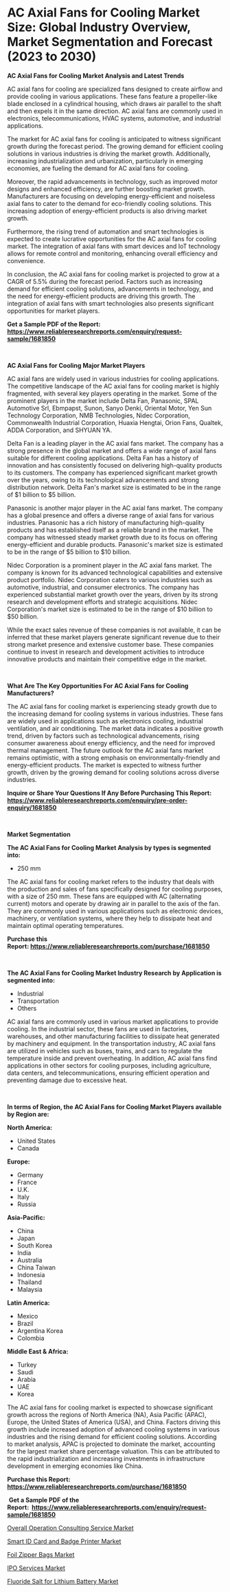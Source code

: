 <p><h1>AC Axial Fans for Cooling Market Size: Global Industry Overview, Market Segmentation and Forecast (2023 to 2030)</h1></p><p><strong>AC Axial Fans for Cooling Market Analysis and Latest Trends</strong></p>
<p><p>AC axial fans for cooling are specialized fans designed to create airflow and provide cooling in various applications. These fans feature a propeller-like blade enclosed in a cylindrical housing, which draws air parallel to the shaft and then expels it in the same direction. AC axial fans are commonly used in electronics, telecommunications, HVAC systems, automotive, and industrial applications.</p><p>The market for AC axial fans for cooling is anticipated to witness significant growth during the forecast period. The growing demand for efficient cooling solutions in various industries is driving the market growth. Additionally, increasing industrialization and urbanization, particularly in emerging economies, are fueling the demand for AC axial fans for cooling.</p><p>Moreover, the rapid advancements in technology, such as improved motor designs and enhanced efficiency, are further boosting market growth. Manufacturers are focusing on developing energy-efficient and noiseless axial fans to cater to the demand for eco-friendly cooling solutions. This increasing adoption of energy-efficient products is also driving market growth.</p><p>Furthermore, the rising trend of automation and smart technologies is expected to create lucrative opportunities for the AC axial fans for cooling market. The integration of axial fans with smart devices and IoT technology allows for remote control and monitoring, enhancing overall efficiency and convenience.</p><p>In conclusion, the AC axial fans for cooling market is projected to grow at a CAGR of 5.5% during the forecast period. Factors such as increasing demand for efficient cooling solutions, advancements in technology, and the need for energy-efficient products are driving this growth. The integration of axial fans with smart technologies also presents significant opportunities for market players.</p></p>
<p><strong>Get a Sample PDF of the Report:&nbsp; <a href="https://www.reliableresearchreports.com/enquiry/request-sample/1681850">https://www.reliableresearchreports.com/enquiry/request-sample/1681850</a></strong></p>
<p>&nbsp;</p>
<p><strong>AC Axial Fans for Cooling Major Market Players</strong></p>
<p><p>AC axial fans are widely used in various industries for cooling applications. The competitive landscape of the AC axial fans for cooling market is highly fragmented, with several key players operating in the market. Some of the prominent players in the market include Delta Fan, Panasonic, SPAL Automotive Srl, Ebmpapst, Sunon, Sanyo Denki, Oriental Motor, Yen Sun Technology Corporation, NMB Technologies, Nidec Corporation, Commonwealth Industrial Corporation, Huaxia Hengtai, Orion Fans, Qualtek, ADDA Corporation, and SHYUAN YA.</p><p>Delta Fan is a leading player in the AC axial fans market. The company has a strong presence in the global market and offers a wide range of axial fans suitable for different cooling applications. Delta Fan has a history of innovation and has consistently focused on delivering high-quality products to its customers. The company has experienced significant market growth over the years, owing to its technological advancements and strong distribution network. Delta Fan's market size is estimated to be in the range of $1 billion to $5 billion.</p><p>Panasonic is another major player in the AC axial fans market. The company has a global presence and offers a diverse range of axial fans for various industries. Panasonic has a rich history of manufacturing high-quality products and has established itself as a reliable brand in the market. The company has witnessed steady market growth due to its focus on offering energy-efficient and durable products. Panasonic's market size is estimated to be in the range of $5 billion to $10 billion.</p><p>Nidec Corporation is a prominent player in the AC axial fans market. The company is known for its advanced technological capabilities and extensive product portfolio. Nidec Corporation caters to various industries such as automotive, industrial, and consumer electronics. The company has experienced substantial market growth over the years, driven by its strong research and development efforts and strategic acquisitions. Nidec Corporation's market size is estimated to be in the range of $10 billion to $50 billion.</p><p>While the exact sales revenue of these companies is not available, it can be inferred that these market players generate significant revenue due to their strong market presence and extensive customer base. These companies continue to invest in research and development activities to introduce innovative products and maintain their competitive edge in the market.</p></p>
<p>&nbsp;</p>
<p><strong>What Are The Key Opportunities For AC Axial Fans for Cooling Manufacturers?</strong></p>
<p><p>The AC axial fans for cooling market is experiencing steady growth due to the increasing demand for cooling systems in various industries. These fans are widely used in applications such as electronics cooling, industrial ventilation, and air conditioning. The market data indicates a positive growth trend, driven by factors such as technological advancements, rising consumer awareness about energy efficiency, and the need for improved thermal management. The future outlook for the AC axial fans market remains optimistic, with a strong emphasis on environmentally-friendly and energy-efficient products. The market is expected to witness further growth, driven by the growing demand for cooling solutions across diverse industries.</p></p>
<p><strong>Inquire or Share Your Questions If Any Before Purchasing This Report: <a href="https://www.reliableresearchreports.com/enquiry/pre-order-enquiry/1681850">https://www.reliableresearchreports.com/enquiry/pre-order-enquiry/1681850</a></strong></p>
<p>&nbsp;</p>
<p><strong>Market Segmentation</strong></p>
<p><strong>The AC Axial Fans for Cooling Market Analysis by types is segmented into:</strong></p>
<p><ul><li>250 mm</li></ul></p>
<p><p>The AC axial fans for cooling market refers to the industry that deals with the production and sales of fans specifically designed for cooling purposes, with a size of 250 mm. These fans are equipped with AC (alternating current) motors and operate by drawing air in parallel to the axis of the fan. They are commonly used in various applications such as electronic devices, machinery, or ventilation systems, where they help to dissipate heat and maintain optimal operating temperatures.</p></p>
<p><strong>Purchase this Report:&nbsp;<a href="https://www.reliableresearchreports.com/purchase/1681850">https://www.reliableresearchreports.com/purchase/1681850</a></strong></p>
<p>&nbsp;</p>
<p><strong>The AC Axial Fans for Cooling Market Industry Research by Application is segmented into:</strong></p>
<p><ul><li>Industrial</li><li>Transportation</li><li>Others</li></ul></p>
<p><p>AC axial fans are commonly used in various market applications to provide cooling. In the industrial sector, these fans are used in factories, warehouses, and other manufacturing facilities to dissipate heat generated by machinery and equipment. In the transportation industry, AC axial fans are utilized in vehicles such as buses, trains, and cars to regulate the temperature inside and prevent overheating. In addition, AC axial fans find applications in other sectors for cooling purposes, including agriculture, data centers, and telecommunications, ensuring efficient operation and preventing damage due to excessive heat.</p></p>
<p>&nbsp;</p>
<p><strong>In terms of Region, the AC Axial Fans for Cooling Market Players available by Region are:</strong></p>
<p>
    <p> <strong> North America: </strong>
        <ul>
            <li>United States</li>
            <li>Canada</li>
        </ul>
        </p> 
    <p> <strong> Europe: </strong>
        <ul>
            <li>Germany</li>
            <li>France</li>
            <li>U.K.</li>
            <li>Italy</li>
            <li>Russia</li>
        </ul>
        </p> 
    <p> <strong> Asia-Pacific: </strong>
        <ul>
            <li>China</li>
            <li>Japan</li>
            <li>South Korea</li>
            <li>India</li>
            <li>Australia</li>
            <li>China Taiwan</li>
            <li>Indonesia</li>
            <li>Thailand</li>
            <li>Malaysia</li>
        </ul>
        </p> 
    <p> <strong> Latin America: </strong>
        <ul>
            <li>Mexico</li>
            <li>Brazil</li>
            <li>Argentina Korea</li>
            <li>Colombia</li>
        </ul>
        </p> 
    <p> <strong> Middle East & Africa: </strong>
        <ul>
            <li>Turkey</li>
            <li>Saudi</li>
            <li>Arabia</li>
            <li>UAE</li>
            <li>Korea</li>
        </ul>
    </p>
    </p>
<p><p>The AC axial fans for cooling market is expected to showcase significant growth across the regions of North America (NA), Asia Pacific (APAC), Europe, the United States of America (USA), and China. Factors driving this growth include increased adoption of advanced cooling systems in various industries and the rising demand for efficient cooling solutions. According to market analysis, APAC is projected to dominate the market, accounting for the largest market share percentage valuation. This can be attributed to the rapid industrialization and increasing investments in infrastructure development in emerging economies like China.</p></p>
<p><strong>Purchase this Report: <a href="https://www.reliableresearchreports.com/purchase/1681850">https://www.reliableresearchreports.com/purchase/1681850</a></strong></p>
<p>&nbsp;<strong>Get a Sample PDF of the Report:&nbsp;&nbsp;<a href="https://www.reliableresearchreports.com/enquiry/request-sample/1681850">https://www.reliableresearchreports.com/enquiry/request-sample/1681850</a></strong></p>
<p><strong></strong></p>
<p><p><a href="https://github.com/lilstefpacute/Market-Research-Report-List-1/blob/main/overall-operation-consulting-service-market.md">Overall Operation Consulting Service Market</a></p><p><a href="https://www.linkedin.com/pulse/smart-id-card-badge-printer-market-size-share-amp-trends/">Smart ID Card and Badge Printer Market</a></p><p><a href="https://medium.com/@palm.quick.roof/foil-zipper-bags-market-size-growth-forecast-2023-2030-66057da4778a">Foil Zipper Bags Market</a></p><p><a href="https://github.com/AKSHATREPORTPRIME/Market-Research-Report-List-1/blob/main/ipo-services-market.md">IPO Services Market</a></p><p><a href="https://www.linkedin.com/pulse/fluoride-salt-lithium-battery-market-size-growth-forecast/">Fluoride Salt for Lithium Battery Market</a></p></p>